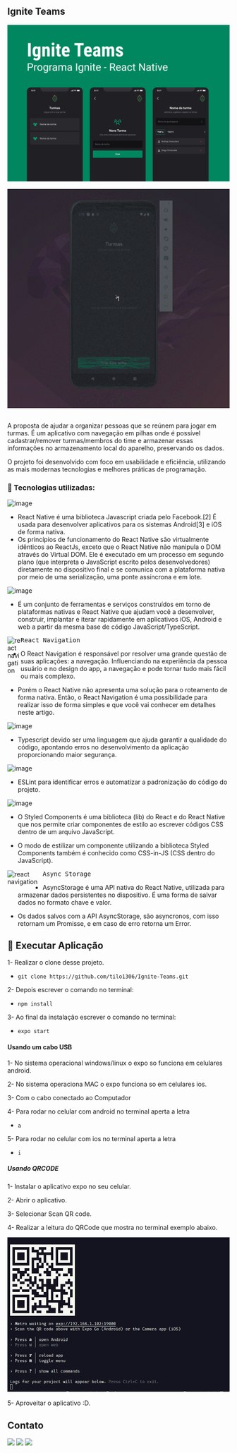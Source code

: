## Ignite Teams

<img align="center" alt="Test-Back-end" src="./src/assets/cover.png">
&ensp;

<img align="center"  alt="Test-Back-end" src="./src/assets/gif/mobile.gif">
&nbsp;

A proposta de ajudar a organizar pessoas que se reúnem para jogar em turmas. É um aplicativo com navegação em pilhas onde é possível cadastrar/remover turmas/membros do time e armazenar essas informações no armazenamento local do aparelho, preservando os dados.

O projeto foi desenvolvido com foco em usabilidade e eficiência, utilizando as mais modernas tecnologias e melhores práticas de programação.

### :rocket: Tecnologias utilizadas:

![image](https://img.shields.io/badge/React_Native-20232A?style=for-the-badge&logo=react&logoColor=61DAFB)

- React Native é uma biblioteca Javascript criada pelo Facebook.[2] É usada para desenvolver aplicativos para os sistemas Android[3] e iOS de forma nativa.
- Os princípios de funcionamento do React Native são virtualmente idênticos ao ReactJs, exceto que o React Native não manipula o DOM através do Virtual DOM. Ele é executado em um processo em segundo plano (que interpreta o JavaScript escrito pelos desenvolvedores) diretamente no dispositivo final e se comunica com a plataforma nativa por meio de uma serialização, uma ponte assíncrona e em lote.

![image](https://img.shields.io/badge/Expo-1B1F23?style=for-the-badge&logo=expo&logoColor=white)

- É um conjunto de ferramentas e serviços construídos em torno de plataformas nativas e React Native que ajudam você a desenvolver, construir, implantar e iterar rapidamente em aplicativos iOS, Android e web a partir da mesma base de código JavaScript/TypeScript.

<div>
<p><img alt="react navigation" title="react navigation" src="https://reactnavigation.org/img/spiro.svg" width="30" align="left"/><pre>React Navigation</pre></p>
</div>

- O React Navigation é responsável por resolver uma grande questão de suas aplicações: a navegação. Influenciando na experiência da pessoa usuário e no design do app, a navegação e pode tornar tudo mais fácil ou mais complexo.

- Porém o React Native não apresenta uma solução para o roteamento de forma nativa. Então, o React Navigation é uma possibilidade para realizar isso de forma simples e que você vai conhecer em detalhes neste artigo.

![image](https://img.shields.io/badge/TypeScript-007ACC?style=for-the-badge&logo=typescript&logoColor=white)

- Typescript devido ser uma linguagem que ajuda garantir a qualidade do código, apontando erros no desenvolvimento da aplicação proporcionando maior segurança.

![image](https://img.shields.io/badge/eslint-3A33D1?style=for-the-badge&logo=eslint&logoColor=white)

- ESLint para identificar erros e automatizar a padronização do código do projeto.

![image](https://img.shields.io/badge/styledcomponents-DB7093.svg?style=for-the-badge&logo=styled-components&logoColor=white)

- O Styled Components é uma biblioteca (lib) do React e do React Native que nos permite criar componentes de estilo ao escrever códigos CSS dentro de um arquivo JavaScript.

- O modo de estilizar um componente utilizando a biblioteca Styled Components também é conhecido como CSS-in-JS (CSS dentro do JavaScript).

<div>
<p><img alt="react navigation" title="react navigation" src="https://react-native-async-storage.github.io/async-storage/img/hero_db.svg" width="80" align="left"/><pre>Async Storage</pre></p>
</div>

- AsyncStorage é uma API nativa do React Native, utilizada para armazenar dados persistentes no dispositivo. É uma forma de salvar dados no formato chave e valor.

- Os dados salvos com a API AsyncStorage, são asyncronos, com isso retornam um Promisse, e em caso de erro retorna um Error.

## :hammer: Executar Aplicação

1- Realizar o clone desse projeto.

- `git clone https://github.com/tilo1306/Ignite-Teams.git`

2- Depois escrever o comando no terminal:

- `npm install`

3- Ao final da instalação escrever o comando no terminal:

- `expo start`

#### Usando um cabo USB

1- No sistema operacional windows/linux o expo so funciona em celulares android.

2- No sistema operaciona MAC o expo funciona so em celulares ios.

3- Com o cabo conectado ao Computador

4- Para rodar no celular com android no terminal aperta a letra

- `a`

5- Para rodar no celular com ios no terminal aperta a letra

- `i`

##### Usando QRCODE

1- Instalar o aplicativo expo no seu celular.

2- Abrir o aplicativo.

3- Selecionar Scan QR code.

4- Realizar a leitura do QRCode que mostra no terminal exemplo abaixo.

<img src="./src/assets/expo-start.png">

5- Aproveitar o aplicativo :D.

## Contato

<div>
  <a href = "mailto:doug1306@gmail.com"><img src="https://img.shields.io/badge/-Gmail-%23333?style=for-the-badge&logo=gmail&logoColor=white" target="_blank"></a>
  <a href="https://www.linkedin.com/in/douglas-s-oliveira" target="_blank"><img src="https://img.shields.io/badge/-LinkedIn-%230077B5?style=for-the-badge&logo=linkedin&logoColor=white" target="_blank"></a>
  <a href = "https://new-portifolio-tilo1306.vercel.app/"><img src="https://img.shields.io/badge/website-000000?style=for-the-badge&logo=About.me&logoColor=white"></a>

</div>
